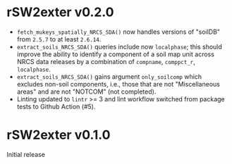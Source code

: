 # rSW2exter v0.2.0
* `fetch_mukeys_spatially_NRCS_SDA()` now handles versions of "soilDB"
  from `2.5.7` to at least `2.6.14`.
* `extract_soils_NRCS_SDA()` queries include now `localphase`;
  this should improve the ability to identify a component of a soil map unit
  across NRCS data releases by a combination of
  `compname`, `comppct_r`, `localphase`.
* `extract_soils_NRCS_SDA()` gains argument `only_soilcomp` which excludes
  non-soil components, i.e., those that are not "Miscellaneous areas" and
  are not "NOTCOM" (not completed).
* Linting updated to `lintr` >= 3 and
  lint workflow switched from package tests to Github Action (#5).

# rSW2exter v0.1.0
Initial release
